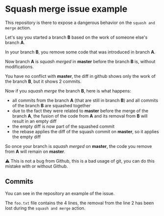 # Squash merge issue example

This repository is there to expose a dangerous behavior on the `squash and merge` action.

Let's say you started a branch **B** based on the work of someone else's branch **A**.

In your branch **B**, you remove some code that was introduced in branch **A**.

Now branch **A** is *squash merged* in **master** before the branch **B** is, without modifications.

You have no conflict with **master**, the diff in github shows only the work of the branch **B**, but it shows 2 commits.

Now if you *squash merge* the branch **B**, here is what happens:
- all commits from the branch **A** (that are still in branch **B**) and all commits of the branch **B** are squashed together
- due to the fact they were related to **master** before the merge of the branch **A**, the fusion of the code from **A** and its removal from **B** will result in an empty diff
- the empty diff is now part of the squashed commit
- the rebase applies the diff of the squash commit on **master**, so it applies the empty diff

So once your branch is *squash merged* on **master**, the code you remove from **A** will remain on **master**.

:warning: This is not a bug from Github, this is a bad usage of git, you can do this mistake with or without Github.

## Commits

You can see in the repository an example of the issue.

The `foo.txt` file contains the 4 lines, the removal from the line 2 has been lost during the `squash and merge` action.
